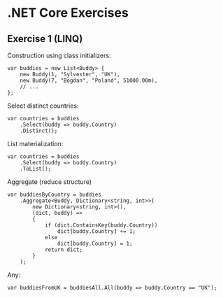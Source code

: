 # .NET Core Exercises

## Exercise 1 (LINQ)

Construction using class initializers:
```
var buddies = new List<Buddy> {
    new Buddy(1, "Sylvester", "UK"),
    new Buddy(7, "Bogdan", "Poland", 51000.00m),
    // ...
};
```

Select distinct countries:

```
var countries = buddies
    .Select(buddy => buddy.Country)
    .Distinct();
```

List materialization:

```
var countries = buddies
    .Select(buddy => buddy.Country)
    .ToList();
```

Aggregate (reduce structure)

```
var buddiesByCountry = buddies
    .Aggregate<Buddy, Dictionary<string, int>>(
        new Dictionary<string, int>(),
        (dict, buddy) =>
        {
            if (dict.ContainsKey(buddy.Country))
                dict[buddy.Country] += 1;
            else
                dict[buddy.Country] = 1;
            return dict;
        }
    );
```

Any:

```
var buddiesFromUK = buddiesAll.All(buddy => buddy.Country == "UK");
```
